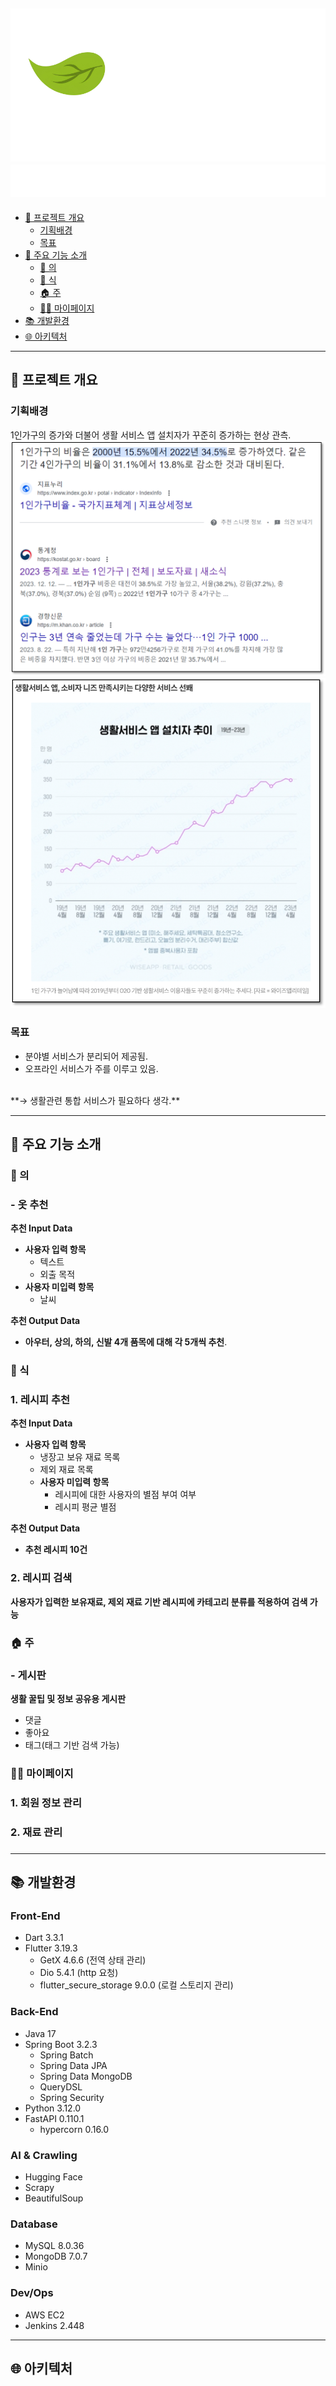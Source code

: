 ![ollive_logo.png](README%20images%2Follive_metadata%2Follive_logo.png)
![ollive_description.png](README%20images%2Follive_metadata%2Follive_description.png)
---
- [📢 프로젝트 개요](#-프로젝트-개요)
    * [기획배경](#기획배경)
    * [목표](#목표)
- [📜 주요 기능 소개](#-주요-기능-소개)
    * [🍲 의](#-의)
    * [🥼 식](#-식)
    * [🏠 주](#-주)
    * [👨‍💼 마이페이지](#-마이페이지)
- [📚 개발환경](#-개발환경)
- [🌐 아키텍처](#-아키텍처)

---
## 📢 프로젝트 개요

### 기획배경
1인가구의 증가와 더불어 생활 서비스 앱 설치자가 꾸준히 증가하는 현상 관측.
![news_about_one_home.png](README%20images%2Follive_metadata%2Fnews_about_one_home.png)
![news_about_app.png](README%20images%2Follive_metadata%2Fnews_about_app.png)

### 목표
- 분야별 서비스가 분리되어 제공됨.
- 오프라인 서비스가 주를 이루고 있음.
<br>
**&rarr; 생활관련 통합 서비스가 필요하다 생각.**

---

## 📜 주요 기능 소개

### 🍲 의
### - 옷 추천 

**추천 Input Data**
- **사용자 입력 항목**
  - 텍스트
  - 외출 목적
- **사용자 미입력 항목**
  - 날씨

**추천 Output Data**
- **아우터, 상의, 하의, 신발 4개 품목에 대해 각 5개씩 추천**.

### 🥼 식
### 1. 레시피 추천 

**추천 Input Data**
- **사용자 입력 항목**
    - 냉장고 보유 재료 목록
    - 제외 재료 목록
  - **사용자 미입력 항목**
      - 레시피에 대한 사용자의 별점 부여 여부
      - 레시피 평균 별점

**추천 Output Data**
- **추천 레시피 10건**

### 2. 레시피 검색 
**사용자가 입력한 보유재료, 제외 재료 기반 레시피에 카테고리 분류를 적용하여 검색 가능**

### 🏠 주
### - 게시판 
**생활 꿀팁 및 정보 공유용 게시판**
- 댓글
- 좋아요
- 태그(태그 기반 검색 가능)


### 👨‍💼 마이페이지
### 1. 회원 정보 관리 

### 2. 재료 관리 

### 

---

## 📚 개발환경
### Front-End
- Dart 3.3.1
- Flutter 3.19.3
  - GetX 4.6.6 (전역 상태 관리)
  - Dio 5.4.1 (http 요청)
  - flutter_secure_storage 9.0.0 (로컬 스토리지 관리)

### Back-End
- Java 17
- Spring Boot 3.2.3
  - Spring Batch
  - Spring Data JPA
  - Spring Data MongoDB
  - QueryDSL
  - Spring Security
- Python 3.12.0
- FastAPI 0.110.1
  - hypercorn 0.16.0

### AI & Crawling 
- Hugging Face
- Scrapy
- BeautifulSoup

### Database
- MySQL 8.0.36
- MongoDB 7.0.7
- Minio

### Dev/Ops
- AWS EC2
- Jenkins 2.448

---

## 🌐 아키텍처


